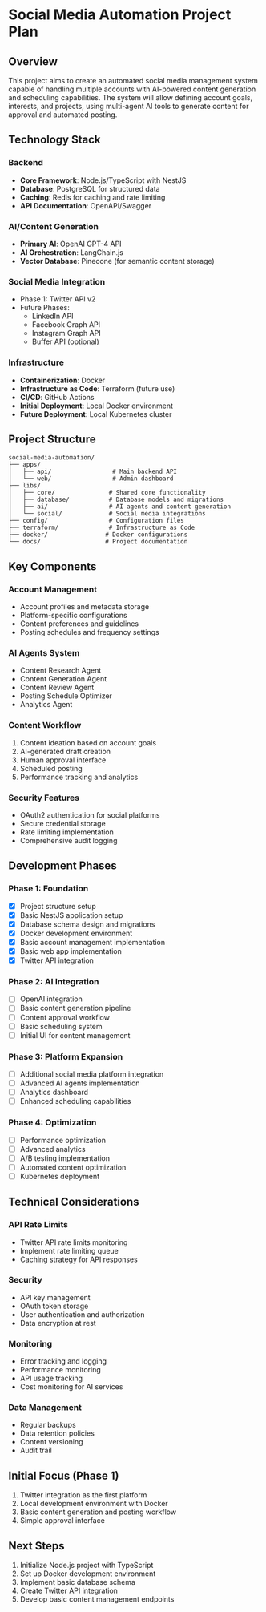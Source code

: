 # Social Media Automation Project Plan

## Overview

This project aims to create an automated social media management system capable of handling multiple accounts with AI-powered content generation and scheduling capabilities. The system will allow defining account goals, interests, and projects, using multi-agent AI tools to generate content for approval and automated posting.

## Technology Stack

### Backend

- **Core Framework**: Node.js/TypeScript with NestJS
- **Database**: PostgreSQL for structured data
- **Caching**: Redis for caching and rate limiting
- **API Documentation**: OpenAPI/Swagger

### AI/Content Generation

- **Primary AI**: OpenAI GPT-4 API
- **AI Orchestration**: LangChain.js
- **Vector Database**: Pinecone (for semantic content storage)

### Social Media Integration

- Phase 1: Twitter API v2
- Future Phases:
  - LinkedIn API
  - Facebook Graph API
  - Instagram Graph API
  - Buffer API (optional)

### Infrastructure

- **Containerization**: Docker
- **Infrastructure as Code**: Terraform (future use)
- **CI/CD**: GitHub Actions
- **Initial Deployment**: Local Docker environment
- **Future Deployment**: Local Kubernetes cluster

## Project Structure

```
social-media-automation/
├── apps/
│   ├── api/                 # Main backend API
│   └── web/                 # Admin dashboard
├── libs/
│   ├── core/               # Shared core functionality
│   ├── database/           # Database models and migrations
│   ├── ai/                 # AI agents and content generation
│   └── social/             # Social media integrations
├── config/                 # Configuration files
├── terraform/              # Infrastructure as Code
├── docker/                # Docker configurations
└── docs/                  # Project documentation
```

## Key Components

### Account Management

- Account profiles and metadata storage
- Platform-specific configurations
- Content preferences and guidelines
- Posting schedules and frequency settings

### AI Agents System

- Content Research Agent
- Content Generation Agent
- Content Review Agent
- Posting Schedule Optimizer
- Analytics Agent

### Content Workflow

1. Content ideation based on account goals
2. AI-generated draft creation
3. Human approval interface
4. Scheduled posting
5. Performance tracking and analytics

### Security Features

- OAuth2 authentication for social platforms
- Secure credential storage
- Rate limiting implementation
- Comprehensive audit logging

## Development Phases

### Phase 1: Foundation

- [x] Project structure setup
- [x] Basic NestJS application setup
- [x] Database schema design and migrations
- [x] Docker development environment
- [x] Basic account management implementation
- [x] Basic web app implementation
- [x] Twitter API integration

### Phase 2: AI Integration

- [ ] OpenAI integration
- [ ] Basic content generation pipeline
- [ ] Content approval workflow
- [ ] Basic scheduling system
- [ ] Initial UI for content management

### Phase 3: Platform Expansion

- [ ] Additional social media platform integration
- [ ] Advanced AI agents implementation
- [ ] Analytics dashboard
- [ ] Enhanced scheduling capabilities

### Phase 4: Optimization

- [ ] Performance optimization
- [ ] Advanced analytics
- [ ] A/B testing implementation
- [ ] Automated content optimization
- [ ] Kubernetes deployment

## Technical Considerations

### API Rate Limits

- Twitter API rate limits monitoring
- Implement rate limiting queue
- Caching strategy for API responses

### Security

- API key management
- OAuth token storage
- User authentication and authorization
- Data encryption at rest

### Monitoring

- Error tracking and logging
- Performance monitoring
- API usage tracking
- Cost monitoring for AI services

### Data Management

- Regular backups
- Data retention policies
- Content versioning
- Audit trail

## Initial Focus (Phase 1)

1. Twitter integration as the first platform
2. Local development environment with Docker
3. Basic content generation and posting workflow
4. Simple approval interface

## Next Steps

1. Initialize Node.js project with TypeScript
2. Set up Docker development environment
3. Implement basic database schema
4. Create Twitter API integration
5. Develop basic content management endpoints
